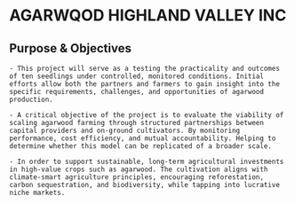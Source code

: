 # AGARWQOD HIGHLAND VALLEY INC 


## Purpose & Objectives
    - This project will serve as a testing the practicality and outcomes of ten seedlings under controlled, monitored conditions. Initial efforts allow both the partners and farmers to gain insight into the specific requirements, challenges, and opportunities of agarwood production.

    - A critical objective of the project is to evaluate the viability of scaling agarwood farming through structured partnerships between capital providers and on-ground cultivators. By monitoring performance, cost efficiency, and mutual accountability. Helping to determine whether this model can be replicated of a broader scale.

    - In order to support sustainable, long-term agricultural investments in high-value crops such as agarwood. The cultivation aligns with climate-smart agriculture principles, encouraging reforestation, carbon sequestration, and biodiversity, while tapping into lucrative niche markets.
